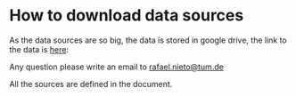 # How to download data sources

As the data sources are so big, the data is stored in google drive, the link to the data is [here](https://drive.google.com/file/d/1jfqAb88CjjFvzANYoxGc_4_wzKCAamdV/view?usp=sharing): <p>

Any question please write an email to rafael.nieto@tum.de

All the sources are defined in the document.

